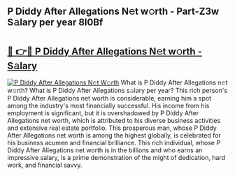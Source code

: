 ## P Diddy After Allegations N𝚎t w𝚘rth - Part-Z3w S𝚊lary per year 8l0Bf

# <h2><a href="http://gc21qtl.nevu.top/?p=P+Diddy+After+Allegations">🔗 👉🔴 P Diddy After Allegations N𝚎t w𝚘rth - S𝚊lary</a></h2>

[![P Diddy After Allegations N𝚎t W𝚘rth](https://i.imgur.com/Oavwk0R.jpeg)](http://gc21qtl.nevu.top/?p=P+Diddy+After+Allegations)
What is P Diddy After Allegations n𝚎t w𝚘rth? What is P Diddy After Allegations s𝚊lary per year?
This rich person's P Diddy After Allegations net worth is considerable, earning him a spot among the industry's most financially successful. His income from his employment is significant, but it is overshadowed by P Diddy After Allegations net worth, which is attributed to his diverse business activities and extensive real estate portfolio. This prosperous man, whose P Diddy After Allegations net worth is among the highest globally, is celebrated for his business acumen and financial brilliance. This rich individual, whose P Diddy After Allegations net worth is in the billions and who earns an impressive salary, is a prime demonstration of the might of dedication, hard work, and financial savvy.
